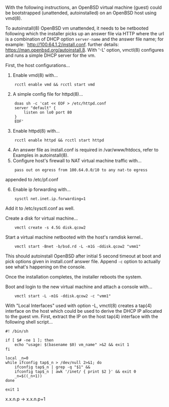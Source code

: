 With the following instructions, an OpenBSD virtual machine (guest)
could be bootstrapped (unattended, autoinstalled) on an OpenBSD
host using vmd(8).

To autoinstall(8) OpenBSD vm unattended, it needs to be netbooted
following which the installer picks up an answer file via HTTP where
the url is a combination of DHCP option `server-name` and the answer
file name; for example: `http://100.64.1.2/install.conf.  further
details: https://man.openbsd.org/autoinstall.8.  With '-L' option,
vmctl(8) configures and runs a simple DHCP server for the vm.

First, the host configurations...

1. Enable vmd(8) with...
```
	rcctl enable vmd && rcctl start vmd
```
2. A simple config file for httpd(8)...
```
	doas sh -c 'cat << EOF > /etc/httpd.conf
	server "default" {
		listen on lo0 port 80
	}
	EOF'
```
3. Enable httpd(8) with...
```
	rcctl enable httpd && rcctl start httpd
```
4. An answer file as install.conf is required in /var/www/htdocs,
   refer to Examples in autoinstall(8).
5. Configure host's firewall to NAT virtual machine traffic with...
```
	pass out on egress from 100.64.0.0/10 to any nat-to egress
```
   appended to /etc/pf.conf

6. Enable ip forwarding with...
```
	sysctl net.inet.ip.forwarding=1
```
Add it to /etc/sysctl.conf as well.

Create a disk for virtual machine... 
```
	vmctl create -s 4.5G disk.qcow2
```
Start a virtual machine netbooted with the host's ramdisk kernel..
```
	vmctl start -Bnet -b/bsd.rd -L -m1G -ddisk.qcow2 "vmm1"
```
This should autoinstall OpenBSD after initial 5 second timeout at
boot and pick options given in install.conf answer file.  Append
`-c` option to actually see what's happening on the console.

Once the installation completes, the installer reboots the system.

Boot and login to the new virtual machine and attach a console with...
```
	vmctl start -L -m1G -ddisk.qcow2 -c "vmm1"
```

With "Local Interfaces" used with option -L, vmctl(8) creates a
tap(4) interface on the host which could be used to derive the DHCP
IP allocated to the guest vm. First, extract the IP on the host
tap(4) interface with the following shell script...
```
#! /bin/sh

if [ $# -ne 1 ]; then
	echo "usage: $(basename $0) vm_name" >&2 && exit 1
fi

local _n=0
while ifconfig tap$_n > /dev/null 2>&1; do
	ifconfig tap$_n | grep -q "$1" &&
	ifconfig tap$_n | awk '/inet/ { print $2 }' && exit 0
	_n=$((_n+1))
done

exit 1
```
<TODO> x.x.n.p -> x.x.n.p+1
